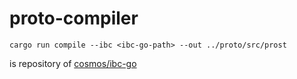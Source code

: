 # proto-compiler

```
cargo run compile --ibc <ibc-go-path> --out ../proto/src/prost
```

<ibc-go-path> is repository of [cosmos/ibc-go](https://github.com/cosmos/ibc-go)
